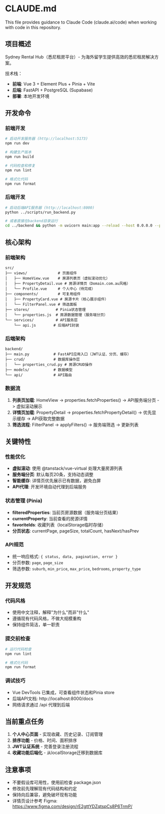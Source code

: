 # CLAUDE.md

This file provides guidance to Claude Code (claude.ai/code) when working with code in this repository.

## 项目概述

Sydney Rental Hub（悉尼租房平台）- 为海外留学生提供高效的悉尼租房解决方案。

技术栈：
- **前端**: Vue 3 + Element Plus + Pinia + Vite
- **后端**: FastAPI + PostgreSQL (Supabase)
- **部署**: 本地开发环境

## 开发命令

### 前端开发
```bash
# 启动开发服务器 (http://localhost:5173)
npm run dev

# 构建生产版本
npm run build

# 代码检查和修复
npm run lint

# 格式化代码
npm run format
```

### 后端开发
```bash
# 启动后端API服务器 (http://localhost:8000)
python ../scripts/run_backend.py

# 或者直接在backend目录运行
cd ../backend && python -m uvicorn main:app --reload --host 0.0.0.0 --port 8000
```

## 核心架构

### 前端架构
```
src/
├── views/              # 页面组件
│   ├── HomeView.vue    # 房源列表页（虚拟滚动优化）
│   ├── PropertyDetail.vue # 房源详情页（Domain.com.au风格）
│   └── Profile.vue     # 个人中心（待完成）
├── components/         # 可复用组件
│   ├── PropertyCard.vue # 房源卡片（核心展示组件）
│   └── FilterPanel.vue # 筛选面板
├── stores/            # Pinia状态管理
│   └── properties.js  # 房源数据管理（服务端分页）
└── services/          # API服务层
    └── api.js        # 后端API封装
```

### 后端架构
```
backend/
├── main.py           # FastAPI应用入口（JWT认证、分页、缓存）
├── crud/             # 数据库操作层
│   └── properties_crud.py # 房源CRUD操作
├── models/           # 数据模型
└── api/              # API路由
```

### 数据流
1. **列表页加载**: HomeView -> properties.fetchProperties() -> API服务端分页 -> 虚拟滚动展示
2. **详情页加载**: PropertyDetail -> properties.fetchPropertyDetail() -> 优先显示缓存 -> API获取完整数据
3. **筛选流程**: FilterPanel -> applyFilters() -> 服务端筛选 -> 更新列表

## 关键特性

### 性能优化
- **虚拟滚动**: 使用 @tanstack/vue-virtual 处理大量房源列表
- **服务端分页**: 默认每页20条，支持动态调整
- **智能缓存**: 详情页优先展示已有数据，避免白屏
- **API代理**: 开发环境自动代理到后端服务

### 状态管理 (Pinia)
- **filteredProperties**: 当前页房源数据（服务端分页结果）
- **currentProperty**: 当前查看的房源详情
- **favoriteIds**: 收藏列表（localStorage临时存储）
- **分页状态**: currentPage, pageSize, totalCount, hasNext/hasPrev

### API规范
- 统一响应格式: `{ status, data, pagination, error }`
- 分页参数: `page`, `page_size`
- 筛选参数: `suburb`, `min_price`, `max_price`, `bedrooms`, `property_type`

## 开发规范

### 代码风格
- 使用中文注释，解释"为什么"而非"什么"
- 遵循现有代码风格，不做大规模重构
- 保持组件简洁，单一职责

### 提交前检查
```bash
# 运行代码检查
npm run lint

# 格式化代码
npm run format
```

### 调试技巧
- Vue DevTools 已集成，可查看组件状态和Pinia store
- 后端API文档: http://localhost:8000/docs
- 网络请求通过 /api 代理到后端

## 当前重点任务

1. **个人中心页面** - 实现收藏、历史记录、订阅管理
2. **排序功能** - 价格、时间、面积排序
3. **JWT认证系统** - 完善登录注册流程
4. **收藏功能后端化** - 从localStorage迁移到数据库

## 注意事项

- 不要假设库可用性，使用前检查 package.json
- 修改前先理解现有代码结构和约定
- 保持向后兼容，避免破坏现有功能
- 详情页设计参考 Figma: https://www.figma.com/design/rE2gttYDZqtspCs8P6TrmP/